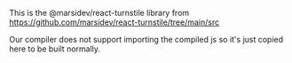 This is the @marsidev/react-turnstile library from https://github.com/marsidev/react-turnstile/tree/main/src

Our compiler does not support importing the compiled js so it's just copied here to be built normally.
